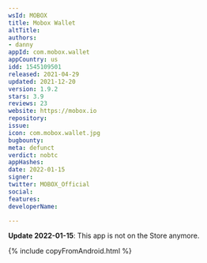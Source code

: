 ```yaml
---
wsId: MOBOX
title: Mobox Wallet
altTitle: 
authors:
- danny
appId: com.mobox.wallet
appCountry: us
idd: 1545109501
released: 2021-04-29
updated: 2021-12-20
version: 1.9.2
stars: 3.9
reviews: 23
website: https://mobox.io
repository: 
issue: 
icon: com.mobox.wallet.jpg
bugbounty: 
meta: defunct
verdict: nobtc
appHashes: 
date: 2022-01-15
signer: 
twitter: MOBOX_Official
social: 
features: 
developerName: 

---
```


**Update 2022-01-15**: This app is not on the Store anymore.

{% include copyFromAndroid.html %}

